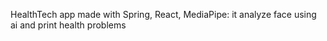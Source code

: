 HealthTech app made with Spring, React, MediaPipe: it analyze face using ai and print health problems

